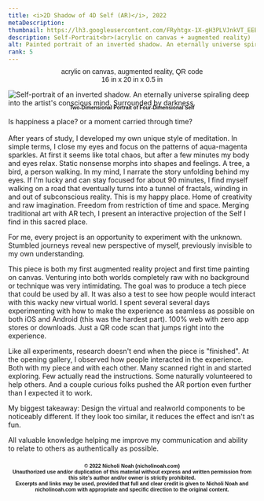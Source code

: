 ```yaml
---
title: <i>2D Shadow of 4D Self (AR)</i>, 2022
metaDescription:
thumbnail: https://lh3.googleusercontent.com/FRyhtgx-1X-gH3PLVJnkVT_EEBc2riM-BD_5MUmI1XPv3B58krl7gesG0iMPfsH8VCrHvwKE0tCMW28mWiMEQpxWA12Nzsvtu8zjgUNaUJpMoiO1kTNbc8HBZ7IUYvIqozBDcRcm=w2400
description: Self-Portrait<br>(acrylic on canvas + augmented reality)
alt: Painted portrait of an inverted shadow. An eternally universe spiraling deep into the artist's conscious mind. Surrounded by darkness. Hung on light blue bedroom wall.
rank: 5
---
```

<div class="row">
  <div class="col-md-12">
    <p style="font-family: arial; text-align: center; margin-top: -1%">acrylic on canvas, augmented reality, QR code</br>16 in x 20 in x 0.5 in</p>
  </div>
</div>

<div><img src="https://lh3.googleusercontent.com/MD7PXnG0CCFPi99NVYt2NnFpBq8ZyT3uanCqRHiGOTe4x-P9pbR4uGrLw80_Wj76knSdtUXwOzKkoPlIe0Jgqh21D9Ek5NnuWhpkddWV-hYvy7jz7Z8XsGRzaM8cRqTrkYfITI2g=w2400" alt= "Self-portrait of an inverted shadow. An eternally universe spiraling deep into the artist's conscious mind. Surrounded by darkness." />
</div>

<div class="row">
  <div class="col-md-12">
    <p style="font-family: arial; font-size: .75em; font-weight:bold; text-align: center; margin-top: -1%">Two-Dimensional Portrait of Four-Dimensional Self</p>
  </div>
</div>

Is happiness a place? or a moment carried through time?</br></br>
After years of study, I developed my own unique style of meditation. In simple terms, I close my eyes and focus on the patterns of aqua-magenta sparkles. At first it seems like total chaos, but after a few minutes my body and eyes relax. Static nonsense morphs into shapes and feelings. A tree, a bird, a person walking. In my mind, I narrate the story unfolding behind my eyes. If I'm lucky and can stay focused for about 90 minutes, I find myself walking on a road that eventually turns into a tunnel of fractals, winding in and out of subconscious reality. This is my happy place. Home of creativity and raw imagination. Freedom from restriction of time and space. Merging traditional art with AR tech, I present an interactive projection of the Self I find in this sacred place.


For me, every project is an opportunity to experiment with the unknown. Stumbled journeys reveal new perspective of myself, previously invisible to my own understanding.

This piece is both my first augmented reality project and first time painting on canvas. Venturing into both worlds completely raw with no background or technique was very intimidating.
The goal was to produce a tech piece that could be used by all. It was also a test to see how people would interact with this wacky new virtual world. I spent several several days experimenting with how to make the experience as seamless as possible on both iOS and Android (this was the hardest part). 100% web with zero app stores or downloads. Just a QR code scan that jumps right into the experience.

Like all experiments, research doesn't end when the piece is "finished". At the opening gallery, I observed how people interacted in the experience. Both with my piece and with each other.
Many scanned right in and started exploring. Few actually read the instructions. Some naturally volunteered to help others. And a couple curious folks pushed the AR portion even further than I expected it to work.

My biggest takeaway: Design the virtual and realworld components to be noticeably different. If they look too similar, it reduces the effect and isn't as fun.

All valuable knowledge helping me improve my communication and ability to relate to others as authentically as possible.<br><br>

<div class="row">
  <div class="col-md-3">
  </div>
  <div class="col-md-5">
    <p style="font-family:arial; font-size: .75em; font-weight:bold; text-align: center; margin-top: -2%">© 2022 Nicholi Noah (nicholinoah.com)<br>
	Unauthorized use and/or duplication of this material without express and written permission from this site’s author and/or owner is strictly prohibited.<br>
	Excerpts and links may be used, provided that full and clear credit is given to Nicholi Noah and nicholinoah.com with appropriate and specific direction to the original content.
	</p>
  </div>
</div>
